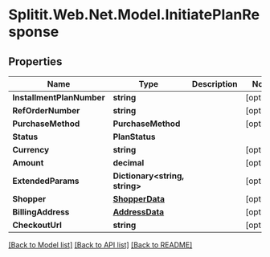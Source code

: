 # Splitit.Web.Net.Model.InitiatePlanResponse

## Properties

Name | Type | Description | Notes
------------ | ------------- | ------------- | -------------
**InstallmentPlanNumber** | **string** |  | [optional] 
**RefOrderNumber** | **string** |  | [optional] 
**PurchaseMethod** | **PurchaseMethod** |  | [optional] 
**Status** | **PlanStatus** |  | 
**Currency** | **string** |  | [optional] 
**Amount** | **decimal** |  | [optional] 
**ExtendedParams** | **Dictionary&lt;string, string&gt;** |  | [optional] 
**Shopper** | [**ShopperData**](ShopperData.md) |  | [optional] 
**BillingAddress** | [**AddressData**](AddressData.md) |  | [optional] 
**CheckoutUrl** | **string** |  | [optional] 

[[Back to Model list]](../README.md#documentation-for-models) [[Back to API list]](../README.md#documentation-for-api-endpoints) [[Back to README]](../README.md)

